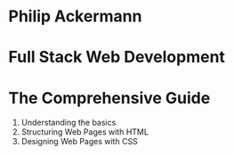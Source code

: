 # Philip Ackermann
# Full Stack Web Development
# The Comprehensive Guide

1. Understanding the basics
2. Structuring Web Pages with HTML
3.  Designing Web Pages with CSS
